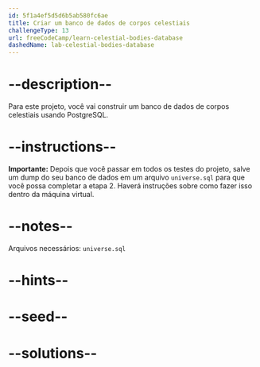```yaml
---
id: 5f1a4ef5d5d6b5ab580fc6ae
title: Criar um banco de dados de corpos celestiais
challengeType: 13
url: freeCodeCamp/learn-celestial-bodies-database
dashedName: lab-celestial-bodies-database
---
```


# --description--

Para este projeto, você vai construir um banco de dados de corpos celestiais usando PostgreSQL.

# --instructions--

**Importante:** Depois que você passar em todos os testes do projeto, salve um dump do seu banco de dados em um arquivo `universe.sql` para que você possa completar a etapa 2. Haverá instruções sobre como fazer isso dentro da máquina virtual.

# --notes--

Arquivos necessários: `universe.sql`

# --hints--

# --seed--

# --solutions--
